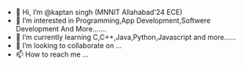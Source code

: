 - 👋 Hi, I’m @kaptan singh (MNNIT Allahabad'24 ECE)
- 👀 I’m interested in Programming,App Development,Softwere Development And More.......
- 🌱 I’m currently learning C,C++,Java,Python,Javascript and more......
- 💞️ I’m looking to collaborate on ...
- 📫 How to reach me ...

<!---
kaptan0428/kaptan0428 is a ✨ special ✨ repository because its `README.md` (this file) appears on your GitHub profile.
You can click the Preview link to take a look at your changes.
--->
